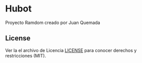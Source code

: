 # Hubot

Proyecto Ramdom creado por Juan Quemada

## License

Ver la el archivo de Licencia [LICENSE](LICENSE.md) para conocer derechos y restricciones (MIT).

